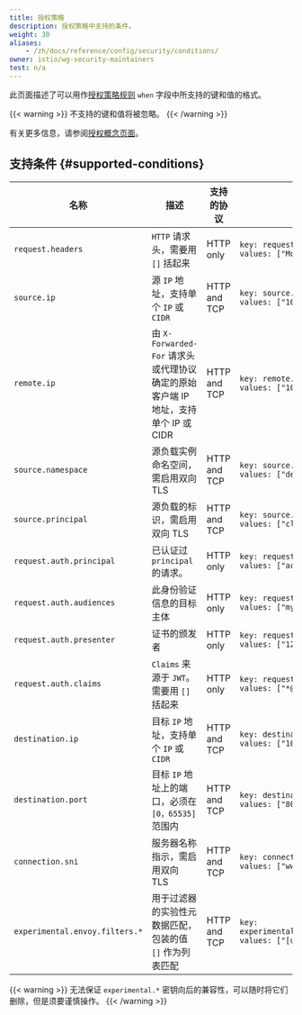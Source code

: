 ```yaml
---
title: 授权策略
description: 授权策略中支持的条件。
weight: 30
aliases:
    - /zh/docs/reference/config/security/conditions/
owner: istio/wg-security-maintainers
test: n/a
---
```


此页面描述了可以用作[授权策略规则](/zh/docs/reference/config/security/authorization-policy/#Rule)
`when` 字段中所支持的键和值的格式。

{{< warning >}}
不支持的键和值将被忽略。
{{< /warning >}}

有关更多信息，请参阅[授权概念页面](/zh/docs/concepts/security/#authorization)。

## 支持条件 {#supported-conditions}

| 名称                           | 描述                                                                              | 支持的协议   | 示例                                                                                       |
|--------------------------------|---------------------------------------------------------------------------------|--------------|--------------------------------------------------------------------------------------------|
| `request.headers`              | `HTTP` 请求头，需要用 `[]` 括起来                                                  | HTTP only    | `key: request.headers[User-Agent]`<br/>`values: ["Mozilla/*"]`                             |
| `source.ip`                    | 源 `IP` 地址，支持单个 `IP` 或 `CIDR`                                              | HTTP and TCP | `key: source.ip`<br/>`values: ["10.1.2.3"]`                                                |
| `remote.ip`                    | 由 `X-Forwarded-For` 请求头或代理协议确定的原始客户端 IP 地址，支持单个 IP 或 CIDR | HTTP and TCP | `key: remote.ip`<br />`values: ["10.1.2.3", "10.2.0.0/16"]`                                |
| `source.namespace`             | 源负载实例命名空间，需启用双向 TLS                                                 | HTTP and TCP | `key: source.namespace`<br/>`values: ["default"]`                                          |
| `source.principal`             | 源负载的标识，需启用双向 TLS                                                       | HTTP and TCP | `key: source.principal`<br/>`values: ["cluster.local/ns/default/sa/productpage"]`          |
| `request.auth.principal`       | 已认证过 `principal` 的请求。                                                      | HTTP only    | `key: request.auth.principal`<br/>`values: ["accounts.my-svc.com/104958560606"]`           |
| `request.auth.audiences`       | 此身份验证信息的目标主体                                                          | HTTP only    | `key: request.auth.audiences`<br/>`values: ["my-svc.com"]`                                 |
| `request.auth.presenter`       | 证书的颁发者                                                                      | HTTP only    | `key: request.auth.presenter`<br/>`values: ["123456789012.my-svc.com"]`                    |
| `request.auth.claims`          | `Claims` 来源于 `JWT`。需要用 `[]` 括起来                                          | HTTP only    | `key: request.auth.claims[iss]`<br/>`values: ["*@foo.com"]`                                |
| `destination.ip`               | 目标 `IP` 地址，支持单个 `IP` 或 `CIDR`                                            | HTTP and TCP | `key: destination.ip`<br/>`values: ["10.1.2.3", "10.2.0.0/16"]`                            |
| `destination.port`             | 目标 `IP` 地址上的端口，必须在 `[0，65535]` 范围内                                  | HTTP and TCP | `key: destination.port`<br/>`values: ["80", "443"]`                                        |
| `connection.sni`               | 服务器名称指示，需启用双向 TLS                                                     | HTTP and TCP | `key: connection.sni`<br/>`values: ["www.example.com"]`                                    |
| `experimental.envoy.filters.*` | 用于过滤器的实验性元数据匹配，包装的值 `[]` 作为列表匹配                           | HTTP and TCP | `key: experimental.envoy.filters.network.mysql_proxy[db.table]`<br/>`values: ["[update]"]` |

{{< warning >}}
无法保证 `experimental.*` 密钥向后的兼容性，可以随时将它们删除，但是须要谨慎操作。
{{< /warning >}}

